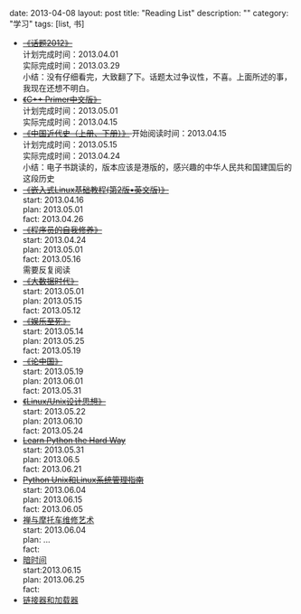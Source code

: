 date: 2013-04-08
layout: post
title: "Reading List"
description: ""
category: "学习"
tags: [list, 书]

- <del> [《话题2012》](http://book.douban.com/subject/21330577/)  </del>  
    计划完成时间：2013.04.01  
    实际完成时间：2013.03.29  
    小结：没有仔细看完，大致翻了下。话题太过争议性，不喜。上面所述的事，我现在还想不明白。  
- <del> [《C++ Primer中文版》](http://book.douban.com/subject/1767741/) </del>  
    计划完成时间：2013.05.01  
    实际完成时间：2013.04.15  
- <del> [《中国近代史（上册、下册）》](http://book.douban.com/subject/1476213/) </del> 
	开始阅读时间：2013.04.15  
	计划完成时间：2013.05.15  
	实际完成时间：2013.04.24  
	小结：电子书跳读的，版本应该是港版的，感兴趣的中华人民共和国建国后的这段历史
- <del> [《嵌入式Linux基础教程(第2版•英文版)》](http://book.douban.com/subject/7163361/)</del>  
	start: 2013.04.16  
	plan: 2013.05.01  
	fact: 2013.04.26  
- <del>[《程序员的自我修养》](http://book.douban.com/subject/3652388/)</del>  
	start: 2013.04.24  
	plan:  2013.05.01  
	fact:  2013.05.16  
    需要反复阅读
- <del>[《大数据时代》](http://book.douban.com/subject/20429677/)</del>  
    start: 2013.05.01  
    plan:  2013.05.15  
    fact:  2013.05.12
- <del>[《娱乐至死》](http://book.douban.com/subject/1062193/)</del>  
    start: 2013.05.14  
    plan:  2013.05.25  
    fact:  2013.05.19  
- <del>[《论中国》](http://book.douban.com/subject/19920715/)</del>  
    start: 2013.05.19  
    plan:  2013.06.01  
    fact:  2013.05.31  
- <del>[《Linux/Unix设计思想》](http://book.douban.com/subject/7564417/)</del>  
    start: 2013.05.22  
    plan: 2013.06.10  
    fact: 2013.05.24  
- <del>[Learn Python the Hard Way](http://learnpythonthehardway.org/)</del>  
    start: 2013.05.31  
    plan: 2013.06.5  
    fact: 2013.06.21  
- <del>[Python Unix和Linux系统管理指南](http://book.douban.com/subject/4031965/) </del>  
    start: 2013.06.04  
    plan: 2013.06.15  
    fact: 2013.06.05  
- [禅与摩托车维修艺术](http://book.douban.com/subject/6811366/)  
    start: 2013.06.04  
    plan: ...  
    fact:  
- [暗时间](http://book.douban.com/subject/6709809/)  
    start:2013.06.15  
    plan: 2013.06.25  
    fact:  
- [链接器和加载器](http://book.douban.com/subject/4083265/)

